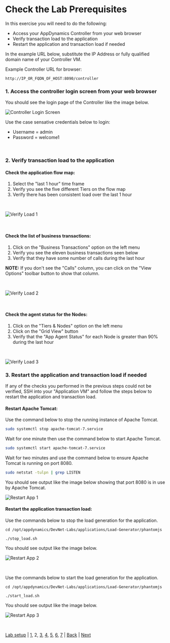 # Check the Lab Prerequisites

In this exercise you will need to do the following:

- Access your AppDynamics Controller from your web browser
- Verify transaction load to the application
- Restart the application and transaction load if needed

In the example URL below, substitute the IP Address or fully qualified domain name of your Controller VM. 

Example Controller URL for browser:

```
http://IP_OR_FQDN_OF_HOST:8090/controller
```

### **1.** Access the controller login screen from your web browser
You should see the login page of the Controller like the image below.

![Controller Login Screen](./assets/images/02-controller-login.png)

Use the case sensative credentials below to login:

- Username = admin 
- Password = welcome1

<br>

### **2.** Verify transaction load to the application

#### Check the application flow map:

1. Select the "last 1 hour" time frame
2. Verify you see the five different Tiers on the flow map
3. Verify there has been consistent load over the last 1 hour

<br>

![Verify Load 1](./assets/images/02-verify-app-load-01.png)

<br>

#### Check the list of business transactions:

1. Click on the "Business Transactions" option on the left menu
2. Verify you see the eleven business transactions seen below
3. Verify that they have some number of calls during the last hour

**NOTE:** If you don't see the "Calls" column, you can click on the "View Options" toolbar button to show that column.

<br>

![Verify Load 2](./assets/images/02-verify-app-load-02.png)

<br>

#### Check the agent status for the Nodes:

1. Click on the "Tiers & Nodes" option on the left menu
2. Click on the "Grid View" button
3. Verify that the "App Agent Status" for each Node is greater than 90% during the last hour

<br>

![Verify Load 3](./assets/images/02-verify-app-load-03.png)


### **3.** Restart the application and transaction load if needed

If any of the checks you performed in the previous steps could not be verified, SSH into your "Application VM" and follow the steps below to restart the application and transaction load.

#### Restart Apache Tomcat:

Use the command below to stop the running instance of Apache Tomcat.

```bash
sudo systemctl stop apache-tomcat-7.service
```

Wait for one minute then use the command below to start Apache Tomcat.

```bash
sudo systemctl start apache-tomcat-7.service
```

Wait for two minutes and use the command below to ensure Apache Tomcat is running on port 8080.

```bash
sudo netstat -tulpn | grep LISTEN
```
You should see output like the image below showing that port 8080 is in use by Apache Tomcat.

![Restart App 1](./assets/images/02-restart-app-and-load-01.png)


#### Restart the application transaction load:

Use the commands below to stop the load generation for the application.

```
cd /opt/appdynamics/DevNet-Labs/applications/Load-Generator/phantomjs

./stop_load.sh
```

You should see output like the image below.

![Restart App 2](./assets/images/02-restart-app-and-load-02.png)

<br>

Use the commands below to start the load generation for the application.

```
cd /opt/appdynamics/DevNet-Labs/applications/Load-Generator/phantomjs

./start_load.sh
```

You should see output like the image below.

![Restart App 3](./assets/images/02-restart-app-and-load-03.png)


<br>

[Lab setup](../appd-vm-setup-101/lab-exercise-01.md) | [1](lab-exercise-01.md), 2, [3](lab-exercise-03.md), [4](lab-exercise-04.md), [5](lab-exercise-05.md), [6](lab-exercise-06.md), [7](lab-exercise-07.md) | [Back](lab-exercise-01.md) | [Next](lab-exercise-03.md)
